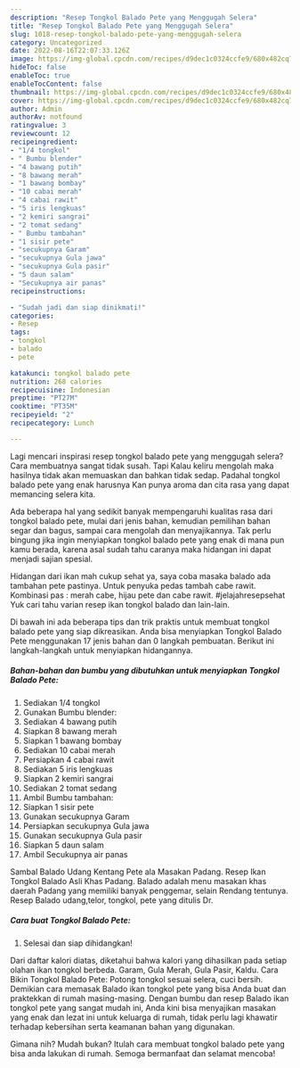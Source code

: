 ```yaml
---
description: "Resep Tongkol Balado Pete yang Menggugah Selera"
title: "Resep Tongkol Balado Pete yang Menggugah Selera"
slug: 1018-resep-tongkol-balado-pete-yang-menggugah-selera
category: Uncategorized
date: 2022-08-16T22:07:33.126Z
image: https://img-global.cpcdn.com/recipes/d9dec1c0324ccfe9/680x482cq70/tongkol-balado-pete-foto-resep-utama.jpg
hideToc: false
enableToc: true
enableTocContent: false
thumbnail: https://img-global.cpcdn.com/recipes/d9dec1c0324ccfe9/680x482cq70/tongkol-balado-pete-foto-resep-utama.jpg
cover: https://img-global.cpcdn.com/recipes/d9dec1c0324ccfe9/680x482cq70/tongkol-balado-pete-foto-resep-utama.jpg
author: Admin
authorAv: notfound
ratingvalue: 3
reviewcount: 12
recipeingredient:
- "1/4 tongkol"
- " Bumbu blender"
- "4 bawang putih"
- "8 bawang merah"
- "1 bawang bombay"
- "10 cabai merah"
- "4 cabai rawit"
- "5 iris lengkuas"
- "2 kemiri sangrai"
- "2 tomat sedang"
- " Bumbu tambahan"
- "1 sisir pete"
- "secukupnya Garam"
- "secukupnya Gula jawa"
- "secukupnya Gula pasir"
- "5 daun salam"
- "Secukupnya air panas"
recipeinstructions:

- "Sudah jadi dan siap dinikmati!"
categories:
- Resep
tags:
- tongkol
- balado
- pete

katakunci: tongkol balado pete 
nutrition: 268 calories
recipecuisine: Indonesian
preptime: "PT27M"
cooktime: "PT35M"
recipeyield: "2"
recipecategory: Lunch

---
```



Lagi mencari inspirasi resep tongkol balado pete yang menggugah selera? Cara membuatnya sangat tidak susah. Tapi Kalau keliru mengolah maka hasilnya tidak akan memuaskan dan bahkan tidak sedap. Padahal tongkol balado pete yang enak harusnya Kan punya aroma dan cita rasa yang dapat memancing selera kita.


Ada beberapa hal yang sedikit banyak mempengaruhi kualitas rasa dari tongkol balado pete, mulai dari jenis bahan, kemudian pemilihan bahan segar dan bagus, sampai cara mengolah dan menyajikannya. Tak perlu bingung jika ingin menyiapkan tongkol balado pete yang enak di mana pun kamu berada, karena asal sudah tahu caranya maka hidangan ini dapat menjadi sajian spesial.

Hidangan dari ikan mah cukup sehat ya, saya coba masaka balado ada tambahan pete pastinya. Untuk penyuka pedas tambah cabe rawit. Kombinasi pas : merah cabe, hijau pete dan cabe rawit. #jelajahresepsehat Yuk cari tahu varian resep ikan tongkol balado dan lain-lain.


Di bawah ini ada beberapa tips dan trik praktis untuk membuat tongkol balado pete yang siap dikreasikan. Anda bisa menyiapkan Tongkol Balado Pete menggunakan 17 jenis bahan dan 0 langkah pembuatan. Berikut ini langkah-langkah untuk menyiapkan hidangannya.

<!--inarticleads1-->

##### Bahan-bahan dan bumbu yang dibutuhkan untuk menyiapkan Tongkol Balado Pete:

1. Sediakan 1/4 tongkol
1. Gunakan  Bumbu blender:
1. Sediakan 4 bawang putih
1. Siapkan 8 bawang merah
1. Siapkan 1 bawang bombay
1. Sediakan 10 cabai merah
1. Persiapkan 4 cabai rawit
1. Sediakan 5 iris lengkuas
1. Siapkan 2 kemiri sangrai
1. Sediakan 2 tomat sedang
1. Ambil  Bumbu tambahan:
1. Siapkan 1 sisir pete
1. Gunakan secukupnya Garam
1. Persiapkan secukupnya Gula jawa
1. Gunakan secukupnya Gula pasir
1. Siapkan 5 daun salam
1. Ambil Secukupnya air panas


Sambal Balado Udang Kentang Pete ala Masakan Padang. Resep Ikan Tongkol Balado Asli Khas Padang. Balado adalah menu masakan khas daerah Padang yang memiliki banyak penggemar, selain Rendang tentunya. Resep Balado udang,telor, tongkol, pete yang ditulis Dr. 

<!--inarticleads2-->

##### Cara buat Tongkol Balado Pete:


1. Selesai dan siap dihidangkan!

Dari daftar kalori diatas, diketahui bahwa kalori yang dihasilkan pada setiap olahan ikan tongkol berbeda. Garam, Gula Merah, Gula Pasir, Kaldu. Cara Bikin Tongkol Balado Pete: Potong tongkol sesuai selera, cuci bersih. Demikian cara memasak Balado ikan tongkol pete yang bisa Anda buat dan praktekkan di rumah masing-masing. Dengan bumbu dan resep Balado ikan tongkol pete yang sangat mudah ini, Anda kini bisa menyajikan masakan yang enak dan lezat ini untuk keluarga di rumah, tidak perlu lagi khawatir terhadap kebersihan serta keamanan bahan yang digunakan. 

Gimana nih? Mudah bukan? Itulah cara membuat tongkol balado pete yang bisa anda lakukan di rumah. Semoga bermanfaat dan selamat mencoba!
